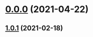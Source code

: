 # [0.0.0](https://github.com/AlexRogalskiy/kotlin-patterns/compare/v1.0.1...v0.0.0) (2021-04-22)



## [1.0.1](https://github.com/AlexRogalskiy/kotlin-patterns/compare/1.0.1...v1.0.1) (2021-02-18)




